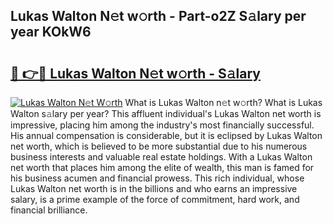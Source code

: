 ## Lukas Walton N𝚎t w𝚘rth - Part-o2Z S𝚊lary per year KOkW6

# <h2><a href="http://gc1kwiw.nevu.top/?p=Lukas+Walton">🔗 👉🔴 Lukas Walton N𝚎t w𝚘rth - S𝚊lary</a></h2>

[![Lukas Walton N𝚎t W𝚘rth](https://i.imgur.com/Oavwk0R.jpeg)](http://gc1kwiw.nevu.top/?p=Lukas+Walton)
What is Lukas Walton n𝚎t w𝚘rth? What is Lukas Walton s𝚊lary per year?
This affluent individual's Lukas Walton net worth is impressive, placing him among the industry's most financially successful. His annual compensation is considerable, but it is eclipsed by Lukas Walton net worth, which is believed to be more substantial due to his numerous business interests and valuable real estate holdings. With a Lukas Walton net worth that places him among the elite of wealth, this man is famed for his business acumen and financial prowess. This rich individual, whose Lukas Walton net worth is in the billions and who earns an impressive salary, is a prime example of the force of commitment, hard work, and financial brilliance.
